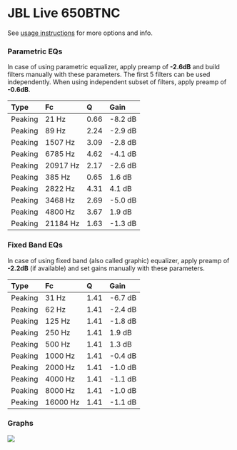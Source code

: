 # JBL Live 650BTNC
See [usage instructions](https://github.com/jaakkopasanen/AutoEq#usage) for more options and info.

### Parametric EQs
In case of using parametric equalizer, apply preamp of **-2.6dB** and build filters manually
with these parameters. The first 5 filters can be used independently.
When using independent subset of filters, apply preamp of **-0.6dB**.

| Type    | Fc       |    Q | Gain    |
|:--------|:---------|:-----|:--------|
| Peaking | 21 Hz    | 0.66 | -8.2 dB |
| Peaking | 89 Hz    | 2.24 | -2.9 dB |
| Peaking | 1507 Hz  | 3.09 | -2.8 dB |
| Peaking | 6785 Hz  | 4.62 | -4.1 dB |
| Peaking | 20917 Hz | 2.17 | -2.6 dB |
| Peaking | 385 Hz   | 0.65 | 1.6 dB  |
| Peaking | 2822 Hz  | 4.31 | 4.1 dB  |
| Peaking | 3468 Hz  | 2.69 | -5.0 dB |
| Peaking | 4800 Hz  | 3.67 | 1.9 dB  |
| Peaking | 21184 Hz | 1.63 | -1.3 dB |

### Fixed Band EQs
In case of using fixed band (also called graphic) equalizer, apply preamp of **-2.2dB**
(if available) and set gains manually with these parameters.

| Type    | Fc       |    Q | Gain    |
|:--------|:---------|:-----|:--------|
| Peaking | 31 Hz    | 1.41 | -6.7 dB |
| Peaking | 62 Hz    | 1.41 | -2.4 dB |
| Peaking | 125 Hz   | 1.41 | -1.8 dB |
| Peaking | 250 Hz   | 1.41 | 1.9 dB  |
| Peaking | 500 Hz   | 1.41 | 1.3 dB  |
| Peaking | 1000 Hz  | 1.41 | -0.4 dB |
| Peaking | 2000 Hz  | 1.41 | -1.0 dB |
| Peaking | 4000 Hz  | 1.41 | -1.1 dB |
| Peaking | 8000 Hz  | 1.41 | -1.0 dB |
| Peaking | 16000 Hz | 1.41 | -1.1 dB |

### Graphs
![](https://raw.githubusercontent.com/jaakkopasanen/AutoEq/master/results/rtings/avg/JBL%20Live%20650BTNC/JBL%20Live%20650BTNC.png)